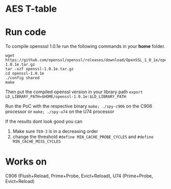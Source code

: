 # AES T-table


# Run code
To compile opensssl 1.0.1e run the following commands in your **home** folder. 
```
wget https://github.com/openssl/openssl/releases/download/OpenSSL_1_0_1e/openssl-1.0.1e.tar.gz
tar -xzf openssl-1.0.1e.tar.gz
cd openssl-1.0.1e
./config shared
make 
```

Then put the compiled openssl version in your library path
`export LD_LIBRARY_PATH=$HOME/openssl-1.0.1e:$LD_LIBRARY_PATH`

Run the PoC with the respective binary
`make; ./spy-c906` on the C906 processor or `make; ./spy-u74` on the U74 processor 


If the results dont look good you can 
1. Make sure `TE0-3` is in a decreasing order
2. change the threshold 
`#define MIN_CACHE_PROBE_CYCLES` and `#define MIN_CACHE_MISS_CYCLES`

# Works on
C906 (Flush+Reload, Prime+Probe, Evict+Reload), U74 (Prime+Probe, Evict+Reload)

